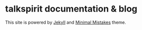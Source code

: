 # talkspirit documentation & blog

This site is powered by [Jekyll][jekyll] and [Minimal Mistakes][theme] theme.

[jekyll]: http://jekyllrb.com/
[theme]: https://mmistakes.github.io/minimal-mistakes/
